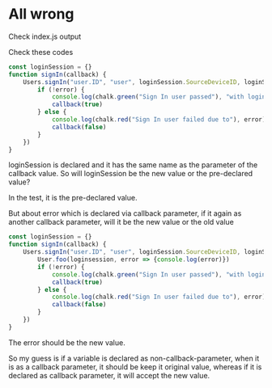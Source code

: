 # All wrong
Check index.js output

Check these codes

```javascript
const loginSession = {}
function signIn(callback) {
    Users.signIn("user.ID", "user", loginSession.SourceDeviceID, loginSession.SourceDeviceType, (error, loginSession) => {
        if (!error) {
            console.log(chalk.green("Sign In user passed"), "with login session", loginSession)
            callback(true)
        } else {
            console.log(chalk.red("Sign In user failed due to"), error)
            callback(false)
        }
    })
}
```

loginSession is declared and it has the same name as the parameter of the callback value. So will loginSession be the new value or the pre-declared value?

In the test, it is the pre-declared value.

But about error which is declared via callback parameter, if it again as another callback parameter, will it be the new value or the old value

```javascript
const loginSession = {}
function signIn(callback) {
    Users.signIn("user.ID", "user", loginSession.SourceDeviceID, loginSession.SourceDeviceType, (error, loginSession) => {
        User.foo(loginsession, error => {console.log(error)})
        if (!error) {
            console.log(chalk.green("Sign In user passed"), "with login session", loginSession)
            callback(true)
        } else {
            console.log(chalk.red("Sign In user failed due to"), error)
            callback(false)
        }
    })
}
```

The error should be the new value.

So my guess is if a variable is declared as non-callback-parameter, when it is as a callback parameter, it should be keep it original value, whereas if it is declared as callback parameter, it will accept the new value.

